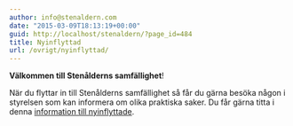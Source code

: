 ```yaml
---
author: info@stenaldern.com
date: "2015-03-09T18:13:19+00:00"
guid: http://localhost/stenaldern/?page_id=484
title: Nyinflyttad
url: /ovrigt/nyinflyttad/
---
```

**Välkommen till Stenålderns samfällighet**!

När du flyttar in till Stenålderns samfällighet så får du gärna besöka någon i styrelsen som kan informera om olika praktiska saker. Du får gärna titta i denna [information till nyinflyttade](/wp-content/uploads/2023/11/Infoskrift-v-2.pdf).
